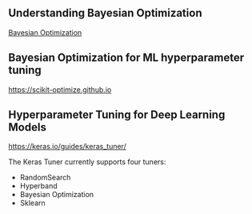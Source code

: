 ## Understanding Bayesian Optimization
[Bayesian Optimization](https://github.com/FIIT-IAU/IAU-course/blob/main/exercises/week-12/IAU_01_understand-bayesian-optimization.ipynb)

## Bayesian Optimization for ML hyperparameter tuning
 https://scikit-optimize.github.io

## Hyperparameter Tuning for Deep Learning Models
https://keras.io/guides/keras_tuner/

The Keras Tuner currently supports four tuners:
- RandomSearch
- Hyperband
- Bayesian Optimization
- Sklearn
